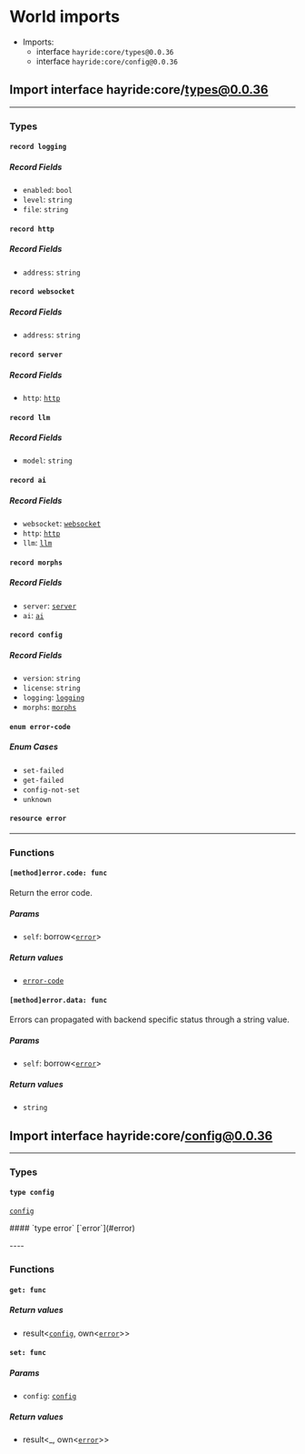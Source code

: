 # <a id="imports"></a>World imports


 - Imports:
    - interface `hayride:core/types@0.0.36`
    - interface `hayride:core/config@0.0.36`

## <a id="hayride_core_types_0_0_36"></a>Import interface hayride:core/types@0.0.36


----

### Types

#### <a id="logging"></a>`record logging`


##### Record Fields

- <a id="logging.enabled"></a>`enabled`: `bool`
- <a id="logging.level"></a>`level`: `string`
- <a id="logging.file"></a>`file`: `string`
#### <a id="http"></a>`record http`


##### Record Fields

- <a id="http.address"></a>`address`: `string`
#### <a id="websocket"></a>`record websocket`


##### Record Fields

- <a id="websocket.address"></a>`address`: `string`
#### <a id="server"></a>`record server`


##### Record Fields

- <a id="server.http"></a>`http`: [`http`](#http)
#### <a id="llm"></a>`record llm`


##### Record Fields

- <a id="llm.model"></a>`model`: `string`
#### <a id="ai"></a>`record ai`


##### Record Fields

- <a id="ai.websocket"></a>`websocket`: [`websocket`](#websocket)
- <a id="ai.http"></a>`http`: [`http`](#http)
- <a id="ai.llm"></a>`llm`: [`llm`](#llm)
#### <a id="morphs"></a>`record morphs`


##### Record Fields

- <a id="morphs.server"></a>`server`: [`server`](#server)
- <a id="morphs.ai"></a>`ai`: [`ai`](#ai)
#### <a id="config"></a>`record config`


##### Record Fields

- <a id="config.version"></a>`version`: `string`
- <a id="config.license"></a>`license`: `string`
- <a id="config.logging"></a>`logging`: [`logging`](#logging)
- <a id="config.morphs"></a>`morphs`: [`morphs`](#morphs)
#### <a id="error_code"></a>`enum error-code`


##### Enum Cases

- <a id="error_code.set_failed"></a>`set-failed`
- <a id="error_code.get_failed"></a>`get-failed`
- <a id="error_code.config_not_set"></a>`config-not-set`
- <a id="error_code.unknown"></a>`unknown`
#### <a id="error"></a>`resource error`

----

### Functions

#### <a id="method_error_code"></a>`[method]error.code: func`

Return the error code.

##### Params

- <a id="method_error_code.self"></a>`self`: borrow<[`error`](#error)>

##### Return values

- <a id="method_error_code.0"></a> [`error-code`](#error_code)

#### <a id="method_error_data"></a>`[method]error.data: func`

Errors can propagated with backend specific status through a string value.

##### Params

- <a id="method_error_data.self"></a>`self`: borrow<[`error`](#error)>

##### Return values

- <a id="method_error_data.0"></a> `string`

## <a id="hayride_core_config_0_0_36"></a>Import interface hayride:core/config@0.0.36


----

### Types

#### <a id="config"></a>`type config`
[`config`](#config)
<p>
#### <a id="error"></a>`type error`
[`error`](#error)
<p>
----

### Functions

#### <a id="get"></a>`get: func`


##### Return values

- <a id="get.0"></a> result<[`config`](#config), own<[`error`](#error)>>

#### <a id="set"></a>`set: func`


##### Params

- <a id="set.config"></a>`config`: [`config`](#config)

##### Return values

- <a id="set.0"></a> result<_, own<[`error`](#error)>>

